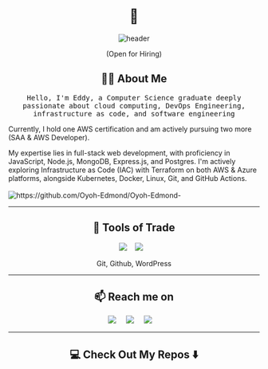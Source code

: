 <!--
**Ileriayo/ileriayo** is a ✨ _special_ ✨ repository because its `README.md` (this file) appears on your GitHub profile.
--->  

<h1 align="center"> 👋 </h1>
<div align="center">
  <img src="img/header.gif" alt="header"/>
</div>
<p align="center"> (Open for Hiring)</p>

<h2 align="center"> 👨‍💻 About Me</h2>
<p align="center">
  <samp>Hello, I'm Eddy, a Computer Science graduate deeply passionate about cloud computing, DevOps Engineering, infrastructure as code, and software engineering

Currently, I hold one AWS certification and am actively pursuing two more (SAA & AWS Developer). 

My expertise lies in full-stack web development, with proficiency in JavaScript, Node.js, MongoDB, Express.js, and Postgres. I'm actively exploring Infrastructure as Code (IAC) with Terraform on both AWS & Azure platforms, alongside Kubernetes, Docker, Linux, Git, and GitHub Actions.
  </samp>
  <br> <br>
  <img src="https://komarev.com/ghpvc/?username=Oyoh-Edmond" alt="https://github.com/Oyoh-Edmond/Oyoh-Edmond-" />
</p>

<hr>

<h2 align="center"> 🔭 Tools of Trade</h2>
<p align="center">
  <img src="https://img.shields.io/badge/node.js%20-%2343853D.svg?&style=for-the-badge&logo=node.js&logoColor=white" />&nbsp;&nbsp;&nbsp;
  <img src="https://img.shields.io/badge/react%20-%2300D9FF.svg?&style=for-the-badge&logo=react&logoColor=white" />&nbsp;&nbsp;&nbsp;
</p>
<p align="center"> Git, Github, WordPress</p>

<hr>

<h2  align="center">📫 Reach me on</h2>
<p align="center">
  <a target="_blank"href="https://www.linkedin.com/in/oyohedmond/"><img src="https://img.shields.io/badge/linkedin-%230077B5.svg?&style=for-the-badge&logo=linkedin&logoColor=white" /></a>&nbsp;&nbsp;&nbsp;&nbsp;
  <a target="_blank"href="https://twitter.com/edmond_edyfy"><img src="https://img.shields.io/badge/twitter-%231DA1F2.svg?&style=for-the-badge&logo=twitter&logoColor=white" /></a>&nbsp;&nbsp;&nbsp;&nbsp;
  <a href="mailto:chiwunmba@gmail.com"><img src="https://img.shields.io/badge/gmail-%23D14836.svg?&style=for-the-badge&logo=gmail&logoColor=white" /></a>&nbsp;&nbsp;&nbsp;&nbsp;
</p>

<hr>

<h2  align="center">💻 Check Out My Repos ⬇️ </h2>
